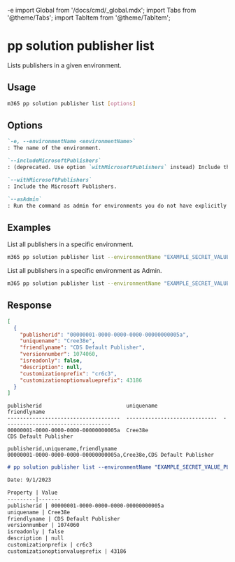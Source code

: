 -e <!-- DISCLAIMER: All secrets, passwords, and sensitive values in this document are examples only and not real credentials. -->
import Global from '/docs/cmd/_global.mdx';
import Tabs from '@theme/Tabs';
import TabItem from '@theme/TabItem';

# pp solution publisher list

Lists publishers in a given environment.

## Usage

```sh
m365 pp solution publisher list [options]
```

## Options

```md definition-list
`-e, --environmentName <environmentName>`
: The name of the environment.

`--includeMicrosoftPublishers`
: (deprecated. Use option `withMicrosoftPublishers` instead) Include the Microsoft Publishers.

`--withMicrosoftPublishers`
: Include the Microsoft Publishers.

`--asAdmin`
: Run the command as admin for environments you do not have explicitly assigned permissions to.
```

<Global />

## Examples

List all publishers in a specific environment.

```sh
m365 pp solution publisher list --environmentName "EXAMPLE_SECRET_VALUE_PLACEHOLDER"
```

List all publishers in a specific environment as Admin.

```sh
m365 pp solution publisher list --environmentName "EXAMPLE_SECRET_VALUE_PLACEHOLDER" --asAdmin
```

## Response

<Tabs>
  <TabItem value="JSON">

  ```json
  [
    {
      "publisherid": "00000001-0000-0000-0000-00000000005a",
      "uniquename": "Cree38e",
      "friendlyname": "CDS Default Publisher",
      "versionnumber": 1074060,
      "isreadonly": false,
      "description": null,
      "customizationprefix": "cr6c3",
      "customizationoptionvalueprefix": 43186
    }
  ]
  ```

  </TabItem>
  <TabItem value="Text">

  ```text
  publisherid                           uniquename                     friendlyname
  ------------------------------------  -----------------------------  ----------------------------------
  00000001-0000-0000-0000-00000000005a  Cree38e                        CDS Default Publisher
  ```

  </TabItem>
  <TabItem value="CSV">

  ```csv
  publisherid,uniquename,friendlyname
  00000001-0000-0000-0000-00000000005a,Cree38e,CDS Default Publisher
  ```

  </TabItem>
  <TabItem value="Markdown">

  ```md
  # pp solution publisher list --environmentName "EXAMPLE_SECRET_VALUE_PLACEHOLDER"
  
  Date: 9/1/2023

  Property | Value
  ---------|-------
  publisherid | 00000001-0000-0000-0000-00000000005a
  uniquename | Cree38e
  friendlyname | CDS Default Publisher
  versionnumber | 1074060
  isreadonly | false
  description | null
  customizationprefix | cr6c3
  customizationoptionvalueprefix | 43186
  ```

  </TabItem>
</Tabs>
